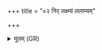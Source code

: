 +++
title = "०२ निर् लक्ष्म्यं ललाम्यम्"

+++
<details><summary>मूलम् (GR)</summary>

+++(PSK 20.18.2)+++निर् लक्ष्म्यं ललाम्यं  
निर् अरातिं सुवामसि ।  
यथा नो वस्यसीद् असो  
रायस्पोषम् इहा सुव ॥
</details>